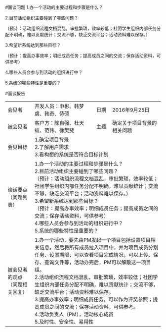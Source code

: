 #面谈问题
1.办一个活动的主要过程和步骤是什么？

2.目前活动组织主要碰到了哪些问题？

（预计：活动组织流程文档混乱，审批繁琐，效率较低；社团学生组织内部任务分配不明确，难以贡献统计；交流不够，缺乏交流平台；活动资料难以保存。）

3.希望新系统达到那些目标？

（预计：提高办事效率；明细成员任务；提高成员之间的交流；保存活动资料，可供参考）

4.哪些人员会参与到活动的组织进行中？

5.系统的哪些特性是重要的？



#面谈报告

<table>
<tbody>
<tr><td>会见者</td><td>开发人员：申彬、韩梦虞、韩奇、侍硕</td><td>日期</td><td>2016年9月25日</td></tr>
<tr><td>被会见者</td><td>客户方：陈自强、杜天蛟、范伟、徐樊斐</td><td>主题</td><td>确定关于项目背景的相关问题</td></tr>
<tr><td>会见目标</td><td colspan="3">1.确定项目背景<br/>2.了解用户需求<br/>3.看构想的系统是否符合目标计划</td></tr>
<tr><td>谈话要点（问题列表）</td><td colspan="3">1.办一个活动的主要过程和步骤是什么？<br/>
2.目前活动组织主要碰到了哪些问题？<br/>
（预计：活动组织流程文档混乱，审批繁琐，效率较低；社团学生组织内部任务分配不明确，难以贡献统计；交流不够，缺乏交流平台；活动资料难以保存。）<br/>
3.希望新系统达到那些目标？<br/>
（预计：提高办事效率；明细成员任务；提高成员之间的交流；保存活动资料，可供参考）<br/>
4.哪些人员会参与到活动的组织进行中？<br/>
5.系统的哪些特性是重要的？</td></tr>
<tr><td>被会见者的观点（问题相关回复）</td><td colspan="3">1.办一个活动，要先由PM发起一个项目包括设置项目相关信息，然后将所有成员拉入项目中，并为项目成员分别任务、设置期限，可以查看项目完成情况，可以上传、保存、查询文件等，活动办完后，PM可以解散这一项目组。<br/>
2.活动组织流程文档混乱，审批繁琐，效率较低；社团学生组织内部任务分配不明确，难以贡献统计；交流不够，缺乏交流平台；活动资料难以保存。<br/>
3.提高办事效率；明细成员任务，可以作为评奖参照；提高成员之间的交流；保存活动资料，可供参考。<br/>
4.活动负责人（PM），活动核心成员<br/>
5.及时性、安全性、易用性</td></tr>

</tbody>
</table>


